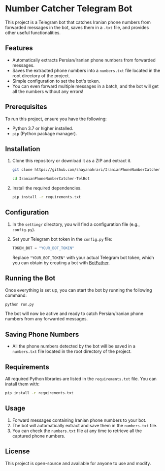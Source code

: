 # Number Catcher Telegram Bot

This project is a Telegram bot that catches Iranian phone numbers from forwarded messages in the bot, saves them in a `.txt` file, and provides other useful functionalities.

## Features

- Automatically extracts Persian/Iranian phone numbers from forwarded messages.
- Saves the extracted phone numbers into a `numbers.txt` file located in the root directory of the project.
- Simple configuration to set the bot's token.
- You can even forward multiple messages in a batch, and the bot will get all the numbers without any errors!
  
## Prerequisites

To run this project, ensure you have the following:

- Python 3.7 or higher installed.
- `pip` (Python package manager).
  
## Installation

1. Clone this repository or download it as a ZIP and extract it.

   ```bash
   git clone https://github.com/shayanahrari/IranianPhoneNumberCatcher-TelBot.git
   ```

   ```bash
   cd IranianPhoneNumberCatcher-TelBot
   ```

2. Install the required dependencies.

   ```bash
   pip install -r requirements.txt
   ```

## Configuration

1. In the `setting/` directory, you will find a configuration file (e.g., `config.py`).
   
2. Set your Telegram bot token in the `config.py` file:
   
   ```python
   TOKEN_BOT = "YOUR_BOT_TOKEN"
   ```

   Replace `"YOUR_BOT_TOKEN"` with your actual Telegram bot token, which you can obtain by creating a bot with [BotFather](https://core.telegram.org/bots#botfather).

## Running the Bot

Once everything is set up, you can start the bot by running the following command:

```bash
python run.py
```

The bot will now be active and ready to catch Persian/Iranian phone numbers from any forwarded messages.

## Saving Phone Numbers

- All the phone numbers detected by the bot will be saved in a `numbers.txt` file located in the root directory of the project.
  
## Requirements

All required Python libraries are listed in the `requirements.txt` file. You can install them with:

```bash
pip install -r requirements.txt
```

## Usage

1. Forward messages containing Iranian phone numbers to your bot.
2. The bot will automatically extract and save them in the `numbers.txt` file.
3. You can check the `numbers.txt` file at any time to retrieve all the captured phone numbers.

## License

This project is open-source and available for anyone to use and modify.
